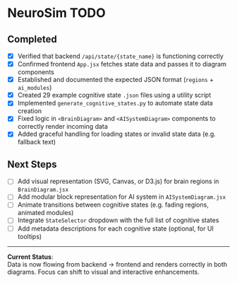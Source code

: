# NeuroSim TODO

## Completed
- [x] Verified that backend `/api/state/{state_name}` is functioning correctly
- [x] Confirmed frontend `App.jsx` fetches state data and passes it to diagram components
- [x] Established and documented the expected JSON format (`regions` + `ai_modules`)
- [x] Created 29 example cognitive state `.json` files using a utility script
- [x] Implemented `generate_cognitive_states.py` to automate state data creation
- [x] Fixed logic in `<BrainDiagram>` and `<AISystemDiagram>` components to correctly render incoming data
- [x] Added graceful handling for loading states or invalid state data (e.g. fallback text)

## Next Steps
- [ ] Add visual representation (SVG, Canvas, or D3.js) for brain regions in `BrainDiagram.jsx`
- [ ] Add modular block representation for AI system in `AISystemDiagram.jsx`
- [ ] Animate transitions between cognitive states (e.g. fading regions, animated modules)
- [ ] Integrate `StateSelector` dropdown with the full list of cognitive states
- [ ] Add metadata descriptions for each cognitive state (optional, for UI tooltips)

---

**Current Status**:  
Data is now flowing from backend → frontend and renders correctly in both diagrams. Focus can shift to visual and interactive enhancements.

